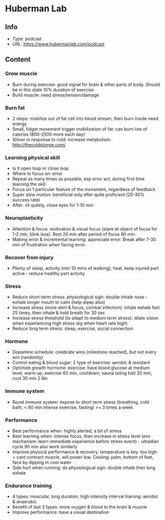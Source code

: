 # Huberman Lab

## Info
- Type: podcast
- URL: https://www.hubermanlab.com/podcast

## Content

### Grow muscle
- Burn during exercise: good signal for brain & other parts of body. Should be in this state 10% duration of exercise
- Build muscle: need stress/tension/damage

### Burn fat
- 2 steps: mobilize out of fat cell into blood stream, then burn inside need energy
- Small, fidget movement trigger mobilization of fat: can burn lots of calories (800-2500 more each day)
- Shiver in response to cold: increase metabolism: http://thecoldplunge.com/

### Learning physical skill
- Is it open loop or close loop
- Where to focus on: error
- Repeat as many times as possible, esp error act, during first time learning the skill
- Focus on 1 particular feature of the movement, regardless of feedback
- Super slow motion: beneficial only after quite proficient (25-30% success rate)
- After: sit quitely, close eyes for 1-10 min

### Neuroplasticity
- Attention & focus: motivation & visual focus (stare at object of focus for 1-2 min, blink less). Rest 20 min after period of focus 90 min.
- Making error & incremental learning: appreciate error. Break after 7-30 min of frustration when facing error.

### Recover from injury
- Plenty of sleep, activity (min 10 mins of walking), heat, keep injured part active - reduce healthy part activity

### Stress
- Reduce short-term stress: physiological sigh: double inhale nose - exhale longer mouth to calm (help sleep also)
- Increase stress (more alert & focus, combat infection): inhale exhale fast 25 times, then inhale & hold breath for 30 sec
- Increase stress threshold (to adapt to medium term stress): dilate vision when experiencing high stress (eg when heart rate high)
- Reduce long term stress: sleep, exercise, social connection

### Hormone
- Dopamine schedule: celebrate wins (milestone reached), but not every win (randomly)
- Control eating & blood sugar: 2 type of exercise: aerobic & resistant
- Optimize growth hormone: exercise: have blood glucose at medium level, warm up, exercise 60 min, cooldown; sauna (xông hơi) 20 min, cool 30 min 2 lần

### Immune system
- Boost immune system: expose to short term stress (breathing, cold bath, < 60 min intense exercise, fasting) >= 3 times a week

### Performance
- Best performance when: highly alerted, a bit of stress
- Best learning when: intense focus, then increase in stress level (evo mechanism: learn immediate experience before stress event) - ultradian cycle 90 min also work similarly
- Improve physical performance & recovery: temperature is key: too high = cant contract muscle, will power low. Cooling: palm, bottom of feet, face by dipping in cool water
- Side hurt when running: do physiological sign: double inhale then long exhale

### Endurance training
- 4 types: muscular, long duration, high intensity interval training: aerobic & anaerobic
- Benefit of last 3 types: more oxygen & blood to the brain & muscle
- Improve performance: have a visual destination